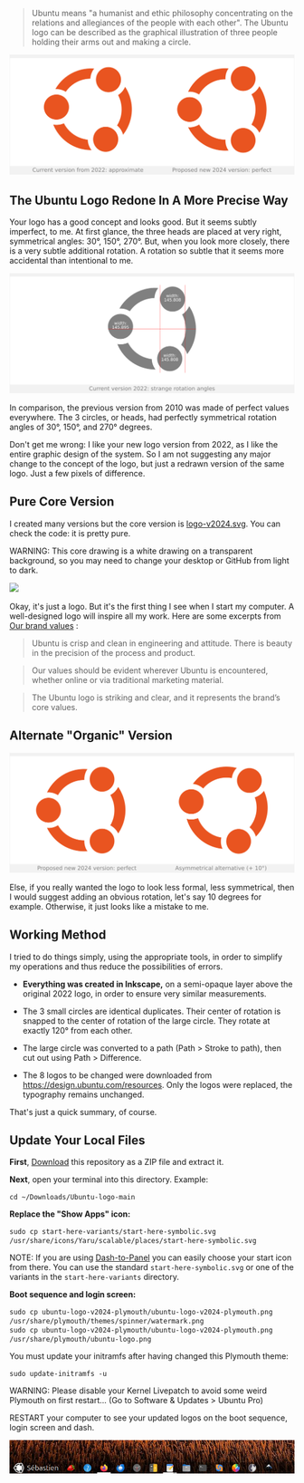 > Ubuntu means "a humanist and ethic philosophy concentrating on the relations and allegiances of the people with each other". The Ubuntu logo can be described as the graphical illustration of three people holding their arms out and making a circle.

![Presentation-Ubuntu-logo-v2022-vs-v2024](Presentation/Presentation-Ubuntu-logo-v2022-vs-v2024.png)

## The Ubuntu Logo Redone In A More Precise Way

Your logo has a good concept and looks good. But it seems subtly imperfect, to me. At first glance, the three heads are placed at very right, symmetrical angles: 30°, 150°, 270°. But, when you look more closely, there is a very subtle additional rotation. A rotation so subtle that it seems more accidental than intentional to me.

![Presentation-Ubuntu-logo-v2022-wrong](Presentation/Presentation-Ubuntu-logo-v2022-wrong.png)

In comparison, the previous version from 2010 was made of perfect values everywhere. The 3 circles, or heads, had perfectly symmetrical rotation angles of 30°, 150°, and 270° degrees.

Don't get me wrong: I like your new logo version from 2022, as I like the entire graphic design of the system. So I am not suggesting any major change to the concept of the logo, but just a redrawn version of the same logo. Just a few pixels of difference.

## Pure Core Version

I created many versions but the core version is [logo-v2024.svg](logo-v2024.svg). You can check the code: it is pretty pure.

WARNING: This core drawing is a white drawing on a transparent background, so you may need to change your desktop or GitHub from light to dark.

![](/home/sebastien/snap/marktext/9/.config/marktext/images/2025-03-04-21-46-03-logo-v2024.png)

Okay, it's just a logo. But it's the first thing I see when I start my computer. A well-designed logo will inspire all my work. Here are some excerpts from [Our brand values](https://design.ubuntu.com/brand) :

> Ubuntu is crisp and clean in engineering and attitude. There is beauty in the precision of the process and product.

> Our values should be evident wherever Ubuntu is encountered, whether online or via traditional marketing material.

> The Ubuntu logo is striking and clear, and it represents the brand’s core values.

## Alternate "Organic" Version

![Presentation-Ubuntu-logo-v2024-twisted](Presentation/Presentation-Ubuntu-logo-v2024-twisted.png)

Else, if you really wanted the logo to look less formal, less symmetrical, then I would suggest adding an obvious rotation, let's say 10 degrees for example. Otherwise, it just looks like a mistake to me.

## Working Method

I tried to do things simply, using the appropriate tools, in order to simplify my operations and thus reduce the possibilities of errors.

* **Everything was created in Inkscape,** on a semi-opaque layer above the original 2022 logo, in order to ensure very similar measurements.

* The 3 small circles are identical duplicates. Their center of rotation is snapped to the center of rotation of the large circle. They rotate at exactly 120° from each other.

* The large circle was converted to a path (Path > Stroke to path), then cut out using Path > Difference.

* The 8 logos to be changed were downloaded from https://design.ubuntu.com/resources. Only the logos were replaced, the typography remains unchanged.

That's just a quick summary, of course.

## Update Your Local Files

**First**, [Download](https://github.com/SebastJava/Ubuntu-logo/archive/refs/heads/main.zip) this repository as a ZIP file and extract it.

**Next**, open your terminal into this directory. Example:

```
cd ~/Downloads/Ubuntu-logo-main
```

**Replace the "Show Apps" icon:**

```
sudo cp start-here-variants/start-here-symbolic.svg /usr/share/icons/Yaru/scalable/places/start-here-symbolic.svg
```

NOTE: If you are using [Dash-to-Panel](https://extensions.gnome.org/extension/1160/dash-to-panel/) you can easily choose your start icon from there. You can use the standard `start-here-symbolic.svg` or one of the variants in the `start-here-variants` directory.

**Boot sequence and login screen:**

```
sudo cp ubuntu-logo-v2024-plymouth/ubuntu-logo-v2024-plymouth.png /usr/share/plymouth/themes/spinner/watermark.png
sudo cp ubuntu-logo-v2024-plymouth/ubuntu-logo-v2024-plymouth.png /usr/share/plymouth/ubuntu-logo.png
```

You must update your initramfs after having changed this Plymouth theme:

```
sudo update-initramfs -u
```

WARNING: Please disable your Kernel Livepatch to avoid some weird Plymouth on first restart... (Go to Software & Updates > Ubuntu Pro)

RESTART your computer to see your updated logos on the boot sequence, login screen and dash.

![Dash-example-2](Presentation/Dash-example-3.png)
